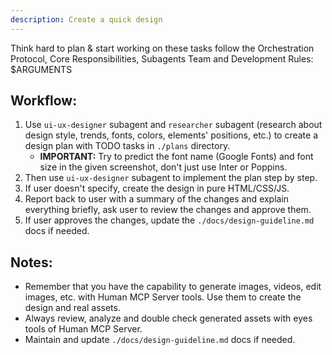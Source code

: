 ```yaml
---
description: Create a quick design
---
```


Think hard to plan & start working on these tasks follow the Orchestration Protocol, Core Responsibilities, Subagents Team and Development Rules: 
<tasks>$ARGUMENTS</tasks>

## Workflow:
1. Use `ui-ux-designer` subagent and `researcher` subagent (research about design style, trends, fonts, colors, elements' positions, etc.) to create a design plan with TODO tasks in `./plans` directory.
   - **IMPORTANT:** Try to predict the font name (Google Fonts) and font size in the given screenshot, don't just use Inter or Poppins.
2. Then use `ui-ux-designer` subagent to implement the plan step by step.
3. If user doesn't specify, create the design in pure HTML/CSS/JS.
4. Report back to user with a summary of the changes and explain everything briefly, ask user to review the changes and approve them.
5. If user approves the changes, update the `./docs/design-guideline.md` docs if needed.

## Notes:
- Remember that you have the capability to generate images, videos, edit images, etc. with Human MCP Server tools. Use them to create the design and real assets.
- Always review, analyze and double check generated assets with eyes tools of Human MCP Server.
- Maintain and update `./docs/design-guideline.md` docs if needed.